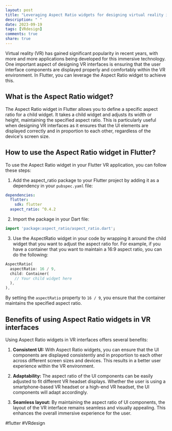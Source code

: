 ```yaml
---
layout: post
title: "Leveraging Aspect Ratio widgets for designing virtual reality interfaces in Flutter"
description: " "
date: 2023-09-19
tags: [VRdesign]
comments: true
share: true
---
```


Virtual reality (VR) has gained significant popularity in recent years, with more and more applications being developed for this immersive technology. One important aspect of designing VR interfaces is ensuring that the user interface components are displayed properly and comfortably within the VR environment. In Flutter, you can leverage the Aspect Ratio widget to achieve this.

## What is the Aspect Ratio widget?

The Aspect Ratio widget in Flutter allows you to define a specific aspect ratio for a child widget. It takes a child widget and adjusts its width or height, maintaining the specified aspect ratio. This is particularly useful when designing VR interfaces as it ensures that the UI elements are displayed correctly and in proportion to each other, regardless of the device's screen size.

## How to use the Aspect Ratio widget in Flutter?

To use the Aspect Ratio widget in your Flutter VR application, you can follow these steps:

1. Add the aspect_ratio package to your Flutter project by adding it as a dependency in your `pubspec.yaml` file:

```yaml
dependencies:
  flutter:
    sdk: flutter
  aspect_ratio: ^0.4.2
```

2. Import the package in your Dart file:

```dart
import 'package:aspect_ratio/aspect_ratio.dart';
```

3. Use the AspectRatio widget in your code by wrapping it around the child widget that you want to adjust the aspect ratio for. For example, if you have a container that you want to maintain a 16:9 aspect ratio, you can do the following:

```dart
AspectRatio(
  aspectRatio: 16 / 9,
  child: Container(
    // Your child widget here
  ),
),
```

By setting the `aspectRatio` property to `16 / 9`, you ensure that the container maintains the specified aspect ratio.

## Benefits of using Aspect Ratio widgets in VR interfaces

Using Aspect Ratio widgets in VR interfaces offers several benefits:

1. **Consistent UI:** With Aspect Ratio widgets, you can ensure that the UI components are displayed consistently and in proportion to each other across different screen sizes and devices. This results in a better user experience within the VR environment.

2. **Adaptability:** The aspect ratio of the UI components can be easily adjusted to fit different VR headset displays. Whether the user is using a smartphone-based VR headset or a high-end VR headset, the UI components will adapt accordingly.

3. **Seamless layout:** By maintaining the aspect ratio of UI components, the layout of the VR interface remains seamless and visually appealing. This enhances the overall immersive experience for the user.

#flutter #VRdesign
